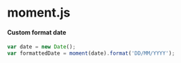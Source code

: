 # moment.js

#### Custom format date

```javascript
var date = new Date();
var formattedDate = moment(date).format('DD/MM/YYYY');
```

